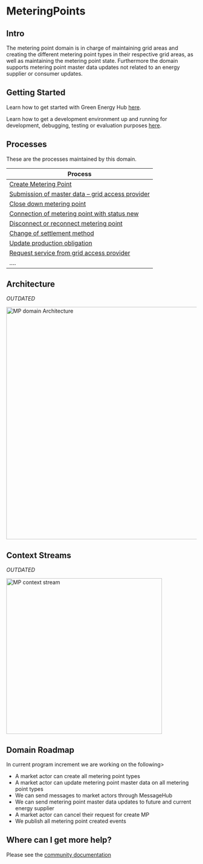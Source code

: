 # MeteringPoints

<!---[![codecov](https://codecov.io/gh/Energinet-DataHub/geh-metering-point/branch/main/graph/badge.svg?token=XR3CF7GC90)](https://codecov.io/gh/Energinet-DataHub/geh-metering-point)--->

## Intro

The metering point domain is in charge of maintaining grid areas and creating the different metering point types in their respective grid areas, as well as maintaining the metering point state.
Furthermore the domain supports metering point master data updates not related to an energy supplier or consumer updates.

## Getting Started

Learn how to get started with Green Energy Hub [here](https://github.com/Energinet-DataHub/green-energy-hub/blob/main/docs/getting-started.md).

Learn how to get a development environment up and running for development, debugging, testing or evaluation purposes [here](docs/development.md).

## Processes

These are the processes maintained by this domain.

| Process                                                                      |
| ---------------------------------------------------------------------------- |
| [Create Metering Point](docs/business-processes/create-metering-point.md) |
| [Submission of master data – grid access provider](docs/business-processes/submission-of-master-data-grid-acess-provider.md)                |
| [Close down metering point](docs/business-processes/close-down-metering-point.md)                                               |
| [Connection of metering point with status new](docs/business-processes/connection-of-metering-point-with-status-new.md)                                             |
| [Disconnect or reconnect metering point](docs/business-processes/disconnect-or-reconnect-metering-point.md)                                                            |
| [Change of settlement method](docs/business-processes/change-of-settlement-method.md)                                                        |
| [Update production obligation](docs/business-processes/update-production-obligation.md)                                                              |
| [Request service from grid access provider](docs/business-processes/request-service-from-grid-access-provider.md)                             |
| ....                                                                         |

## Architecture

*OUTDATED*

<img width="615" alt="MP domain Architecture" src="https://user-images.githubusercontent.com/25637982/117973312-87033780-b32c-11eb-9232-32c90cdb0fdb.PNG">

## Context Streams

*OUTDATED*

<img width="412" alt="MP context stream" src="https://user-images.githubusercontent.com/25637982/114844794-6dc5a480-9ddb-11eb-9603-56d6c36a15af.PNG">

## Domain Roadmap

In current program increment we are working on the following>

* A market actor can create all metering point types
* A market actor can update metering point master data on all metering point types
* We can send messages to market actors through MessageHub
* We can send metering point master data updates to future and current energy supplier
* A market actor can cancel their request for create MP
* We publish all metering point created events

## Where can I get more help?

Please see the [community documentation](https://github.com/Energinet-DataHub/green-energy-hub/blob/main/COMMUNITY.md)
